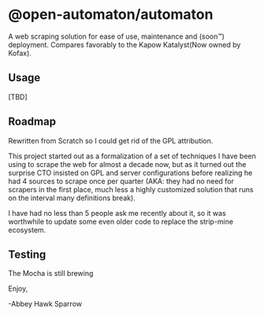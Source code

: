 @open-automaton/automaton
=========================
A web scraping solution for ease of use, maintenance and (soon™) deployment. Compares favorably to the Kapow Katalyst(Now owned by Kofax).

Usage
-----
[TBD]


Roadmap
-------

Rewritten from Scratch so I could get rid of the GPL attribution.

This project started out as a formalization of a set of techniques I have been using to scrape the web for almost a decade now, but as it turned out the surprise CTO insisted on GPL and server configurations before realizing he had 4 sources to scrape once per quarter (AKA: they had no need for scrapers in the first place, much less a highly customized solution that runs on the interval many definitions break).

I have had no less than 5 people ask me recently about it, so it was worthwhile to update some even older code to replace the strip-mine ecosystem.

Testing
-----
The Mocha is still brewing

Enjoy,

-Abbey Hawk Sparrow
